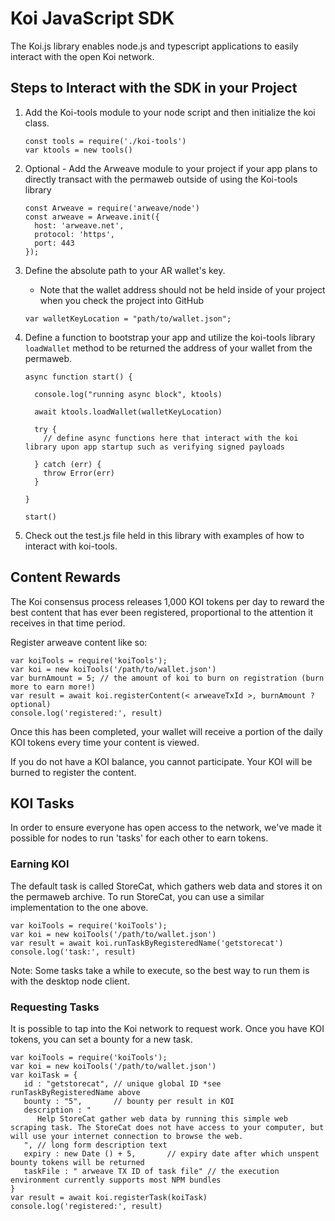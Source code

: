 # Koi JavaScript SDK
The Koi.js library enables node.js and typescript applications to easily interact with the open Koi network.

## Steps to Interact with the SDK in your Project
1. Add the Koi-tools module to your node script and then initialize the koi class.
    ```
    const tools = require('./koi-tools')
    var ktools = new tools()
    ```

2. Optional - Add the Arweave module to your project if your app plans to directly transact with the permaweb outside of using the Koi-tools library
   ```
   const Arweave = require('arweave/node')
   const arweave = Arweave.init({
     host: 'arweave.net',
     protocol: 'https',
     port: 443
   });
   ```

3. Define the absolute path to your AR wallet's key.
   - Note that the wallet address should not be held inside of your project when you check the project into GitHub
   ```
   var walletKeyLocation = "path/to/wallet.json";
   ```

5. Define a function to bootstrap your app and utilize the koi-tools library `loadWallet` method to be returned the address of your wallet from the permaweb.
    ```
    async function start() {

      console.log("running async block", ktools)

      await ktools.loadWallet(walletKeyLocation)

      try {
        // define async functions here that interact with the koi library upon app startup such as verifying signed payloads

      } catch (err) {
        throw Error(err)
      }

    }

    start()
    ```

5. Check out the test.js file held in this library with examples of how to interact with koi-tools.

## Content Rewards
The Koi consensus process releases 1,000 KOI tokens per day to reward the best content that has ever been registered, proportional to the attention it receives in that time period.

Register arweave content like so:

```
var koiTools = require('koiTools');
var koi = new koiTools('/path/to/wallet.json')
var burnAmount = 5; // the amount of koi to burn on registration (burn more to earn more!)
var result = await koi.registerContent(< arweaveTxId >, burnAmount ? optional)
console.log('registered:', result)
```

Once this has been completed, your wallet will receive a portion of the daily KOI tokens every time your content is viewed.

If you do not have a KOI balance, you cannot participate. Your KOI will be burned to register the content.

## KOI Tasks
In order to ensure everyone has open access to the network, we've made it possible for nodes to run 'tasks' for each other to earn tokens.

### Earning KOI
The default task is called StoreCat, which gathers web data and stores it on the permaweb archive. To run StoreCat, you can use a similar implementation to the one above.

```
var koiTools = require('koiTools');
var koi = new koiTools('/path/to/wallet.json')
var result = await koi.runTaskByRegisteredName('getstorecat')
console.log('task:', result)
```

Note: Some tasks take a while to execute, so the best way to run them is with the desktop node client.

### Requesting Tasks
It is possible to tap into the Koi network to request work. Once you have KOI tokens, you can set a bounty for a new task.

```
var koiTools = require('koiTools');
var koi = new koiTools('/path/to/wallet.json')
var koiTask = {
   id : "getstorecat", // unique global ID *see runTaskByRegisteredName above
   bounty : "5",       // bounty per result in KOI
   description : "
      Help StoreCat gather web data by running this simple web scraping task. The StoreCat does not have access to your computer, but will use your internet connection to browse the web.
   ", // long form description text
   expiry : new Date () + 5,       // expiry date after which unspent bounty tokens will be returned
   taskFile : " arweave TX ID of task file" // the execution environment currently supports most NPM bundles
}
var result = await koi.registerTask(koiTask)
console.log('registered:', result)
```



